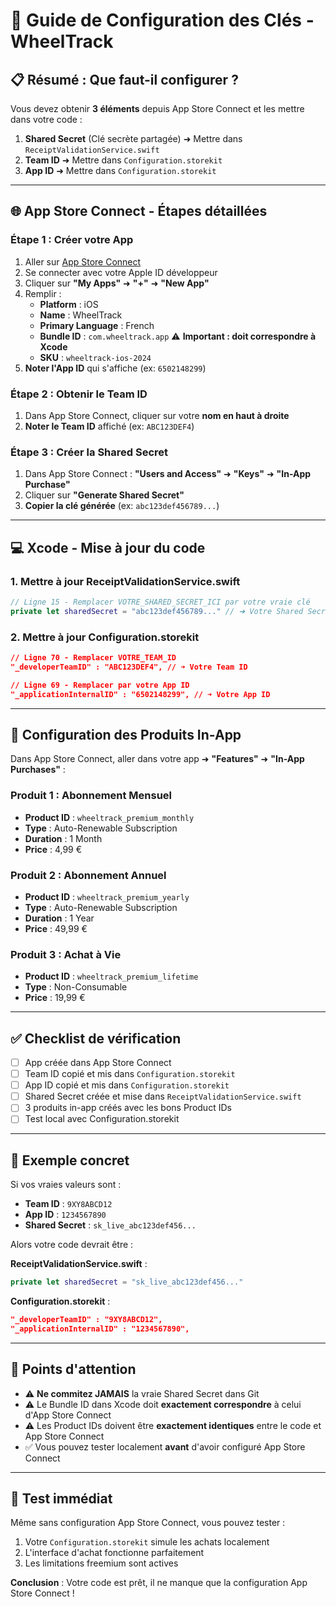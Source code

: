 # 🔑 Guide de Configuration des Clés - WheelTrack

## 📋 **Résumé : Que faut-il configurer ?**

Vous devez obtenir **3 éléments** depuis App Store Connect et les mettre dans votre code :

1. **Shared Secret** (Clé secrète partagée) ➜ Mettre dans `ReceiptValidationService.swift`
2. **Team ID** ➜ Mettre dans `Configuration.storekit`
3. **App ID** ➜ Mettre dans `Configuration.storekit`

---

## 🌐 **App Store Connect - Étapes détaillées**

### **Étape 1 : Créer votre App**

1. Aller sur [App Store Connect](https://appstoreconnect.apple.com)
2. Se connecter avec votre Apple ID développeur
3. Cliquer sur **"My Apps"** ➜ **"+"** ➜ **"New App"**
4. Remplir :
   - **Platform** : iOS
   - **Name** : WheelTrack
   - **Primary Language** : French
   - **Bundle ID** : `com.wheeltrack.app` ⚠️ **Important : doit correspondre à Xcode**
   - **SKU** : `wheeltrack-ios-2024`
5. **Noter l'App ID** qui s'affiche (ex: `6502148299`)

### **Étape 2 : Obtenir le Team ID**

1. Dans App Store Connect, cliquer sur votre **nom en haut à droite**
2. **Noter le Team ID** affiché (ex: `ABC123DEF4`)

### **Étape 3 : Créer la Shared Secret**

1. Dans App Store Connect : **"Users and Access"** ➜ **"Keys"** ➜ **"In-App Purchase"**
2. Cliquer sur **"Generate Shared Secret"**
3. **Copier la clé générée** (ex: `abc123def456789...`)

---

## 💻 **Xcode - Mise à jour du code**

### **1. Mettre à jour ReceiptValidationService.swift**

```swift
// Ligne 15 - Remplacer VOTRE_SHARED_SECRET_ICI par votre vraie clé
private let sharedSecret = "abc123def456789..." // ➜ Votre Shared Secret
```

### **2. Mettre à jour Configuration.storekit**

```json
// Ligne 70 - Remplacer VOTRE_TEAM_ID
"_developerTeamID" : "ABC123DEF4", // ➜ Votre Team ID

// Ligne 69 - Remplacer par votre App ID
"_applicationInternalID" : "6502148299", // ➜ Votre App ID
```

---

## 🧪 **Configuration des Produits In-App**

Dans App Store Connect, aller dans votre app ➜ **"Features"** ➜ **"In-App Purchases"** :

### **Produit 1 : Abonnement Mensuel**
- **Product ID** : `wheeltrack_premium_monthly`
- **Type** : Auto-Renewable Subscription
- **Duration** : 1 Month
- **Price** : 4,99 €

### **Produit 2 : Abonnement Annuel**
- **Product ID** : `wheeltrack_premium_yearly`
- **Type** : Auto-Renewable Subscription
- **Duration** : 1 Year
- **Price** : 49,99 €

### **Produit 3 : Achat à Vie**
- **Product ID** : `wheeltrack_premium_lifetime`
- **Type** : Non-Consumable
- **Price** : 19,99 €

---

## ✅ **Checklist de vérification**

- [ ] App créée dans App Store Connect
- [ ] Team ID copié et mis dans `Configuration.storekit`
- [ ] App ID copié et mis dans `Configuration.storekit`
- [ ] Shared Secret créée et mise dans `ReceiptValidationService.swift`
- [ ] 3 produits in-app créés avec les bons Product IDs
- [ ] Test local avec Configuration.storekit

---

## 🎯 **Exemple concret**

Si vos vraies valeurs sont :
- **Team ID** : `9XY8ABCD12`
- **App ID** : `1234567890`
- **Shared Secret** : `sk_live_abc123def456...`

Alors votre code devrait être :

**ReceiptValidationService.swift** :
```swift
private let sharedSecret = "sk_live_abc123def456..."
```

**Configuration.storekit** :
```json
"_developerTeamID" : "9XY8ABCD12",
"_applicationInternalID" : "1234567890",
```

---

## 🚨 **Points d'attention**

- ⚠️ **Ne commitez JAMAIS** la vraie Shared Secret dans Git
- ⚠️ Le Bundle ID dans Xcode doit **exactement correspondre** à celui d'App Store Connect
- ⚠️ Les Product IDs doivent être **exactement identiques** entre le code et App Store Connect
- ✅ Vous pouvez tester localement **avant** d'avoir configuré App Store Connect

---

## 📱 **Test immédiat**

Même sans configuration App Store Connect, vous pouvez tester :

1. Votre `Configuration.storekit` simule les achats localement
2. L'interface d'achat fonctionne parfaitement
3. Les limitations freemium sont actives

**Conclusion** : Votre code est prêt, il ne manque que la configuration App Store Connect !
